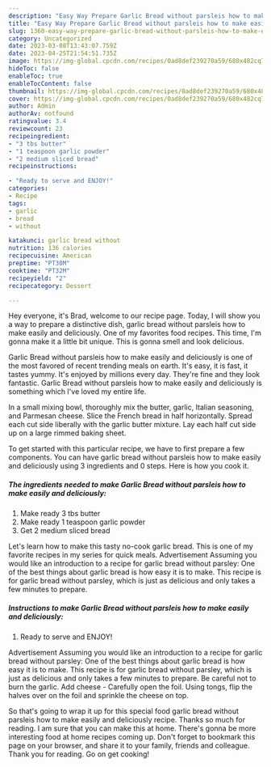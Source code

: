 ```yaml
---
description: "Easy Way Prepare Garlic Bread without parsleis how to make easily and deliciously yang Delicious"
title: "Easy Way Prepare Garlic Bread without parsleis how to make easily and deliciously yang Delicious"
slug: 1360-easy-way-prepare-garlic-bread-without-parsleis-how-to-make-easily-and-deliciously-yang-delicious
category: Uncategorized
date: 2023-03-08T13:43:07.759Z
date: 2023-04-25T21:54:51.735Z
image: https://img-global.cpcdn.com/recipes/0ad8def239270a59/680x482cq70/garlic-bread-without-parsleis-how-to-make-easily-and-deliciously-recipe-main-photo.jpg
hideToc: false
enableToc: true
enableTocContent: false
thumbnail: https://img-global.cpcdn.com/recipes/0ad8def239270a59/680x482cq70/garlic-bread-without-parsleis-how-to-make-easily-and-deliciously-recipe-main-photo.jpg
cover: https://img-global.cpcdn.com/recipes/0ad8def239270a59/680x482cq70/garlic-bread-without-parsleis-how-to-make-easily-and-deliciously-recipe-main-photo.jpg
author: Admin
authorAv: notfound
ratingvalue: 3.4
reviewcount: 23
recipeingredient:
- "3 tbs butter"
- "1 teaspoon garlic powder"
- "2 medium sliced bread"
recipeinstructions:

- "Ready to serve and ENJOY!"
categories:
- Recipe
tags:
- garlic
- bread
- without

katakunci: garlic bread without 
nutrition: 136 calories
recipecuisine: American
preptime: "PT30M"
cooktime: "PT32M"
recipeyield: "2"
recipecategory: Dessert

---
```



Hey everyone, it's Brad, welcome to our recipe page. Today, I will show you a way to prepare a distinctive dish, garlic bread without parsleis how to make easily and deliciously. One of my favorites food recipes. This time, I'm gonna make it a little bit unique. This is gonna smell and look delicious.

Garlic Bread without parsleis how to make easily and deliciously is one of the most favored of recent trending meals on earth. It's easy, it is fast, it tastes yummy. It's enjoyed by millions every day. They're fine and they look fantastic. Garlic Bread without parsleis how to make easily and deliciously is something which I've loved my entire life.

In a small mixing bowl, thoroughly mix the butter, garlic, Italian seasoning, and Parmesan cheese. Slice the French bread in half horizontally. Spread each cut side liberally with the garlic butter mixture. Lay each half cut side up on a large rimmed baking sheet.


To get started with this particular recipe, we have to first prepare a few components. You can have garlic bread without parsleis how to make easily and deliciously using 3 ingredients and 0 steps. Here is how you cook it.

<!--inarticleads1-->

##### The ingredients needed to make Garlic Bread without parsleis how to make easily and deliciously:

1. Make ready 3 tbs butter
1. Make ready 1 teaspoon garlic powder
1. Get 2 medium sliced bread


Let&#39;s learn how to make this tasty no-cook garlic bread. This is one of my favorite recipes in my series for quick meals. Advertisement Assuming you would like an introduction to a recipe for garlic bread without parsley: One of the best things about garlic bread is how easy it is to make. This recipe is for garlic bread without parsley, which is just as delicious and only takes a few minutes to prepare. 

<!--inarticleads2-->

##### Instructions to make Garlic Bread without parsleis how to make easily and deliciously:


1. Ready to serve and ENJOY!

Advertisement Assuming you would like an introduction to a recipe for garlic bread without parsley: One of the best things about garlic bread is how easy it is to make. This recipe is for garlic bread without parsley, which is just as delicious and only takes a few minutes to prepare. Be careful not to burn the garlic. Add cheese - Carefully open the foil. Using tongs, flip the halves over on the foil and sprinkle the cheese on top. 

So that's going to wrap it up for this special food garlic bread without parsleis how to make easily and deliciously recipe. Thanks so much for reading. I am sure that you can make this at home. There's gonna be more interesting food at home recipes coming up. Don't forget to bookmark this page on your browser, and share it to your family, friends and colleague. Thank you for reading. Go on get cooking!
